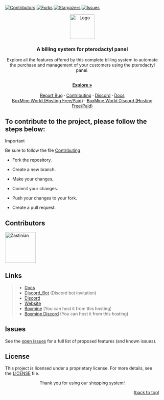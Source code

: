 <a name="readme-top"></a>

[![Contributors][contributors-shield]][contributors-url]
[![Forks][forks-shield]][forks-url]
[![Stargazers][stars-shield]][stars-url]
[![Issues][issues-shield]][issues-url]

<div align="center">
  <a href="/">
    <img src="https://hedystia.com/img/Hedystia.png" alt="Logo" width="80" height="80">
  </a>

<h3 align="center">A billing system for pterodactyl panel</h3>

  <p align="center">
	<p>Explore all the features offered by this complete billing system to automate the purchase and management of your customers using the pterodactyl panel.</p>
    <br />
    <a href="/"><strong>Explore »</strong></a>
    <br />
    <br />
    <a href="https://github.com/Zastinian/HedystiaBilling/issues/new">Report Bug</a>
    ·
    <a href="/.github/CONTRIBUTING.md">Contributing</a>
    ·
    <a href="https://hedystia.com/support">Discord</a>
	  ·
    <a href="https://docs.hedystia.com/billing/start/">Docs</a>
	  <br />
    <a href="https://boxmineworld.com">BoxMine World (Hosting Free/Paid)</a>
	  ·
    <a href="https://discord.gg/84qsr4v">BoxMine World Discord (Hosting Free/Paid)</a>
  </p>
</div>

## To contribute to the project, please follow the steps below:

> [!IMPORTANT]
> Be sure to follow the file <a href="/.github/CONTRIBUTING.md">Contributing</a>

- Fork the repository.

- Create a new branch.

- Make your changes.

- Commit your changes.

- Push your changes to your fork.

- Create a pull request.

## Contributors

<a href="https://github.com/Zastinian"><img src="https://github.com/Zastinian.png" width="100" height="100" alt="Zastinian" /></a>

## Links

> - [Docs](https://docs.hedystia.com/billing/start/)
> - [Discord_Bot](https://hedystia.com/invite) (Discord bot invitation)
> - [Discord](https://hedystia.com/support)
> - [Website](https://hedystia.com/)
> - [Boxmine](https://boxmineworld.com/) (You can host it from this hosting)
> - [Boxmine Discord](https://discord.gg/84qsr4v) (You can host it from this hosting)

## Issues

See the [open issues](https://github.com/Zastinian/HedystiaBilling/issues) for a full list of proposed features (and known issues).

## License

This project is licensed under a proprietary license. For more details, see the [LICENSE](/license.md) file.

<div align="center">
  <p>Thank you for using our shopping system!</p>
</div>

<p align="right">(<a href="#readme-top">back to top</a>)</p>

[contributors-shield]: https://img.shields.io/github/contributors/Zastinian/HedystiaBilling.svg?style=for-the-badge
[contributors-url]: https://github.com/Zastinian/HedystiaBilling/graphs/contributors
[forks-shield]: https://img.shields.io/github/forks/Zastinian/HedystiaBilling.svg?style=for-the-badge
[forks-url]: https://github.com/Zastinian/HedystiaBilling/network/members
[stars-shield]: https://img.shields.io/github/stars/Zastinian/HedystiaBilling.svg?style=for-the-badge
[stars-url]: https://github.com/Zastinian/HedystiaBilling/stargazers
[issues-shield]: https://img.shields.io/github/issues/Zastinian/HedystiaBilling.svg?style=for-the-badge
[issues-url]: https://github.com/Zastinian/HedystiaBilling/issues
